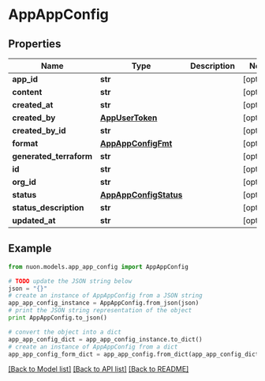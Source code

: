 # AppAppConfig


## Properties

Name | Type | Description | Notes
------------ | ------------- | ------------- | -------------
**app_id** | **str** |  | [optional] 
**content** | **str** |  | [optional] 
**created_at** | **str** |  | [optional] 
**created_by** | [**AppUserToken**](AppUserToken.md) |  | [optional] 
**created_by_id** | **str** |  | [optional] 
**format** | [**AppAppConfigFmt**](AppAppConfigFmt.md) |  | [optional] 
**generated_terraform** | **str** |  | [optional] 
**id** | **str** |  | [optional] 
**org_id** | **str** |  | [optional] 
**status** | [**AppAppConfigStatus**](AppAppConfigStatus.md) |  | [optional] 
**status_description** | **str** |  | [optional] 
**updated_at** | **str** |  | [optional] 

## Example

```python
from nuon.models.app_app_config import AppAppConfig

# TODO update the JSON string below
json = "{}"
# create an instance of AppAppConfig from a JSON string
app_app_config_instance = AppAppConfig.from_json(json)
# print the JSON string representation of the object
print AppAppConfig.to_json()

# convert the object into a dict
app_app_config_dict = app_app_config_instance.to_dict()
# create an instance of AppAppConfig from a dict
app_app_config_form_dict = app_app_config.from_dict(app_app_config_dict)
```
[[Back to Model list]](../README.md#documentation-for-models) [[Back to API list]](../README.md#documentation-for-api-endpoints) [[Back to README]](../README.md)


